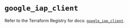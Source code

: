 # `google_iap_client`

Refer to the Terraform Registry for docs: [`google_iap_client`](https://registry.terraform.io/providers/hashicorp/google-beta/5.38.0/docs/resources/google_iap_client).
